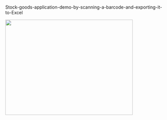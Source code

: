 # 
Stock-goods-application-demo-by-scanning-a-barcode-and-exporting-it-to-Excel


<img src="https://github.com/kynov007/Stock-goods-application-demo-by-scanning-a-barcode-and-exporting-it-to-Excel/blob/main/image/20221229-214630-571.gif" width="400" height="300">

